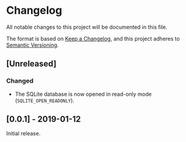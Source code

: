 # Changelog
All notable changes to this project will be documented in this file.

The format is based on [Keep a Changelog](https://keepachangelog.com/en/1.0.0/),
and this project adheres to [Semantic Versioning](https://semver.org/spec/v2.0.0.html).

## [Unreleased]

### Changed
- The SQLite database is now opened in read-only mode (`SQLITE_OPEN_READONLY`).

## [0.0.1] - 2019-01-12

Initial release.
